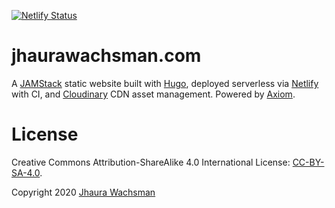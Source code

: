 [![Netlify Status](https://api.netlify.com/api/v1/badges/30bca8ea-f89a-404d-847b-f4ba627a346e/deploy-status)](https://app.netlify.com/sites/jhaurawachsman/deploys)

# jhaurawachsman.com

A [JAMStack](https://jamstack.org/) static website built with [Hugo](https://gohugo.io/), deployed serverless via [Netlify](https://www.netlify.com/) with CI, and [Cloudinary](https://cloudinary.com/invites/lpov9zyyucivvxsnalc5/rjndspxhgeglpwn0hwzv) CDN asset management. Powered by [Axiom](https://github.com/marketempower/axiom).

# License

Creative Commons Attribution-ShareAlike 4.0 International License: [CC-BY-SA-4.0](https://github.com/jhauraw/jhaurawachsman.com/blob/master/LICENSE).

Copyright 2020 [Jhaura Wachsman](https://www.jhaurawachsman.com/)
